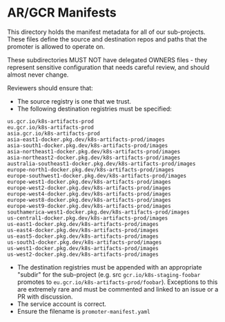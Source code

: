 # AR/GCR Manifests

This directory holds the manifest metadata for all of our sub-projects.  These
files define the source and destination repos and paths that the promoter is
allowed to operate on.

These subdirectories MUST NOT have delegated OWNERS files - they represent
sensitive configuration that needs careful review, and should almost never
change.

Reviewers should ensure that:
* The source registry is one that we trust.
* The following destination registries must be specified:
```
us.gcr.io/k8s-artifacts-prod
eu.gcr.io/k8s-artifacts-prod
asia.gcr.io/k8s-artifacts-prod
asia-east1-docker.pkg.dev/k8s-artifacts-prod/images
asia-south1-docker.pkg.dev/k8s-artifacts-prod/images
asia-northeast1-docker.pkg.dev/k8s-artifacts-prod/images
asia-northeast2-docker.pkg.dev/k8s-artifacts-prod/images
australia-southeast1-docker.pkg.dev/k8s-artifacts-prod/images
europe-north1-docker.pkg.dev/k8s-artifacts-prod/images
europe-southwest1-docker.pkg.dev/k8s-artifacts-prod/images
europe-west1-docker.pkg.dev/k8s-artifacts-prod/images
europe-west2-docker.pkg.dev/k8s-artifacts-prod/images
europe-west4-docker.pkg.dev/k8s-artifacts-prod/images
europe-west8-docker.pkg.dev/k8s-artifacts-prod/images
europe-west9-docker.pkg.dev/k8s-artifacts-prod/images
southamerica-west1-docker.pkg.dev/k8s-artifacts-prod/images
us-central1-docker.pkg.dev/k8s-artifacts-prod/images
us-east1-docker.pkg.dev/k8s-artifacts-prod/images
us-east4-docker.pkg.dev/k8s-artifacts-prod/images
us-east5-docker.pkg.dev/k8s-artifacts-prod/images
us-south1-docker.pkg.dev/k8s-artifacts-prod/images
us-west1-docker.pkg.dev/k8s-artifacts-prod/images
us-west2-docker.pkg.dev/k8s-artifacts-prod/images
```
* The destination registries must be appended with an appropriate "subdir" for the
  sub-project (e.g. src `gcr.io/k8s-staging-foobar` promotes to
  `eu.gcr.io/k8s-artifacts-prod/foobar`).  Exceptions to this are
  extremely rare and must be commented and linked to an issue or a PR with discussion.
* The service account is correct.
* Ensure the filename is `promoter-manifest.yaml`
